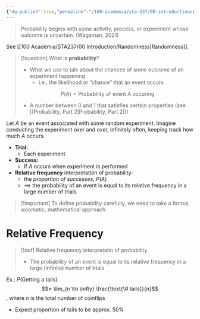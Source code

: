 ```yaml
---
{"dg-publish":true,"permalink":"/100-academia/sta-237/00-introduction/probability/","tags":["#lecture","#note","university"],"created":"2024-09-05T07:46:11.000-07:00","updated":"2024-10-09T13:16:38.100-07:00"}
---
```



> Probability begins with some activity, process, or experiment whose outcome is uncertain. (Wagaman, 2021)

See [[100 Academia/STA237/00 Introduction/Randomness\|Randomness]].

> [!question] What is **probability**?
> - What we use to talk about the chances of some outcome of an experiment happening
>     - i.e., the likelihood or “chance” that an event occurs
> 
> $$P(A) = \text{Probability of event A occuring}$$
> - A number between 0 and 1 that satisfies certain properties (see [[Probability, Part 2\|Probability, Part 2]])

Let $A$ be an event associated with some random experiment. 
Imagine conducting the experiment over and over, infinitely often, keeping track how much $A$ occurs.
- **Trial:**
    - Each experiment
- **Success:**
    - If $A$ occurs when experiment is performed
- **Relative frequency** interpretation of probability:
    - the *proportion of successes*, $P(A)$
    - $\implies$ the probability of an event is equal to its relative frequency in a large number of trials

> [!important] To define probability carefully, we need to take a formal, axiomatic, mathematical approach.

# Relative Frequency

> [!def] Relative frequency interpretatin of probability
> - The probability of an event is equal to its relative frequency in a large (infinite) number of trials

Ex.: $P(\text{Getting a tails})$
$$= \lim_{n \to \infty} \frac{\text{\# tails}}{n}$$, where $n$ is the total number of coinflips

- Expect proportion of tails to be approx. 50%